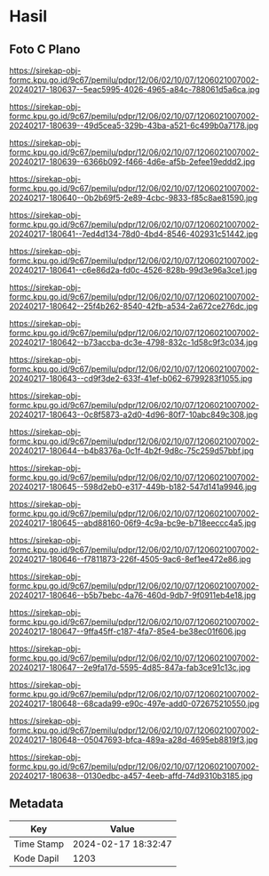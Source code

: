 # Hasil

## Foto C Plano

https://sirekap-obj-formc.kpu.go.id/9c67/pemilu/pdpr/12/06/02/10/07/1206021007002-20240217-180637--5eac5995-4026-4965-a84c-788061d5a6ca.jpg

https://sirekap-obj-formc.kpu.go.id/9c67/pemilu/pdpr/12/06/02/10/07/1206021007002-20240217-180639--49d5cea5-329b-43ba-a521-6c499b0a7178.jpg

https://sirekap-obj-formc.kpu.go.id/9c67/pemilu/pdpr/12/06/02/10/07/1206021007002-20240217-180639--6366b092-f466-4d6e-af5b-2efee19eddd2.jpg

https://sirekap-obj-formc.kpu.go.id/9c67/pemilu/pdpr/12/06/02/10/07/1206021007002-20240217-180640--0b2b69f5-2e89-4cbc-9833-f85c8ae81590.jpg

https://sirekap-obj-formc.kpu.go.id/9c67/pemilu/pdpr/12/06/02/10/07/1206021007002-20240217-180641--7ed4d134-78d0-4bd4-8546-402931c51442.jpg

https://sirekap-obj-formc.kpu.go.id/9c67/pemilu/pdpr/12/06/02/10/07/1206021007002-20240217-180641--c6e86d2a-fd0c-4526-828b-99d3e96a3ce1.jpg

https://sirekap-obj-formc.kpu.go.id/9c67/pemilu/pdpr/12/06/02/10/07/1206021007002-20240217-180642--25f4b262-8540-42fb-a534-2a672ce276dc.jpg

https://sirekap-obj-formc.kpu.go.id/9c67/pemilu/pdpr/12/06/02/10/07/1206021007002-20240217-180642--b73accba-dc3e-4798-832c-1d58c9f3c034.jpg

https://sirekap-obj-formc.kpu.go.id/9c67/pemilu/pdpr/12/06/02/10/07/1206021007002-20240217-180643--cd9f3de2-633f-41ef-b062-6799283f1055.jpg

https://sirekap-obj-formc.kpu.go.id/9c67/pemilu/pdpr/12/06/02/10/07/1206021007002-20240217-180643--0c8f5873-a2d0-4d96-80f7-10abc849c308.jpg

https://sirekap-obj-formc.kpu.go.id/9c67/pemilu/pdpr/12/06/02/10/07/1206021007002-20240217-180644--b4b8376a-0c1f-4b2f-9d8c-75c259d57bbf.jpg

https://sirekap-obj-formc.kpu.go.id/9c67/pemilu/pdpr/12/06/02/10/07/1206021007002-20240217-180645--598d2eb0-e317-449b-b182-547d141a9946.jpg

https://sirekap-obj-formc.kpu.go.id/9c67/pemilu/pdpr/12/06/02/10/07/1206021007002-20240217-180645--abd88160-06f9-4c9a-bc9e-b718eeccc4a5.jpg

https://sirekap-obj-formc.kpu.go.id/9c67/pemilu/pdpr/12/06/02/10/07/1206021007002-20240217-180646--f7811873-226f-4505-9ac6-8ef1ee472e86.jpg

https://sirekap-obj-formc.kpu.go.id/9c67/pemilu/pdpr/12/06/02/10/07/1206021007002-20240217-180646--b5b7bebc-4a76-460d-9db7-9f0911eb4e18.jpg

https://sirekap-obj-formc.kpu.go.id/9c67/pemilu/pdpr/12/06/02/10/07/1206021007002-20240217-180647--9ffa45ff-c187-4fa7-85e4-be38ec01f606.jpg

https://sirekap-obj-formc.kpu.go.id/9c67/pemilu/pdpr/12/06/02/10/07/1206021007002-20240217-180647--2e9fa17d-5595-4d85-847a-fab3ce91c13c.jpg

https://sirekap-obj-formc.kpu.go.id/9c67/pemilu/pdpr/12/06/02/10/07/1206021007002-20240217-180648--68cada99-e90c-497e-add0-072675210550.jpg

https://sirekap-obj-formc.kpu.go.id/9c67/pemilu/pdpr/12/06/02/10/07/1206021007002-20240217-180648--05047693-bfca-489a-a28d-4695eb8819f3.jpg

https://sirekap-obj-formc.kpu.go.id/9c67/pemilu/pdpr/12/06/02/10/07/1206021007002-20240217-180638--0130edbc-a457-4eeb-affd-74d9310b3185.jpg


## Metadata

| Key        | Value               |
| ---------- | ------------------- |
| Time Stamp | 2024-02-17 18:32:47 |
| Kode Dapil | 1203                |



